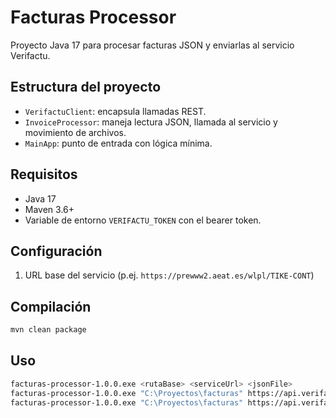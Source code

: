 # Facturas Processor

Proyecto Java 17 para procesar facturas JSON y enviarlas al servicio Verifactu.

## Estructura del proyecto

- `VerifactuClient`: encapsula llamadas REST.
- `InvoiceProcessor`: maneja lectura JSON, llamada al servicio y movimiento de archivos.
- `MainApp`: punto de entrada con lógica mínima.

## Requisitos

- Java 17
- Maven 3.6+
- Variable de entorno `VERIFACTU_TOKEN` con el bearer token.

## Configuración

1. URL base del servicio (p.ej. `https://prewww2.aeat.es/wlpl/TIKE-CONT`)

## Compilación

```bash
mvn clean package
```

## Uso

```bash
facturas-processor-1.0.0.exe <rutaBase> <serviceUrl> <jsonFile>
facturas-processor-1.0.0.exe "C:\Proyectos\facturas" https://api.verifacti.com/verifactu/create A000106.json
facturas-processor-1.0.0.exe "C:\Proyectos\facturas" https://api.verifacti.com/verifactu/status A000340.json

```

